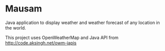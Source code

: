 Mausam
======

Java application to display weather and weather forecast of any location in the world.

This project uses OpenWeatherMap and Java API from http://code.aksingh.net/owm-japis
